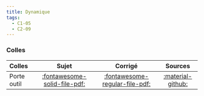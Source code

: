 ```yaml
---
title: Dynamique 
tags:
  - C1-05
  - C2-09
---
```





### Colles 
 
| Colles | Sujet | Corrigé | Sources  | 
| :-------------- | :---: | :-----: | :------: | 
| Porte outil | [:fontawesome-solid-file-pdf:](https://github.com/xpessoles/ALL_PDF/blob/main/PDF/Cy_04_02_Colle_01_PorteOutil_Sujet.pdf) | [:fontawesome-regular-file-pdf:](https://github.com/xpessoles/ALL_PDF/blob/main/PDF/Cy_04_02_Colle_01_PorteOutil_Corrige.pdf) | [:material-github:](https://github.com/xpessoles/PSI_Cy_04_ModelisationDynamique/tree/main/Chapitre_02_TorseursCinetiquesDynamiques/Cy_04_02_Colle_01_PorteOutil) | 


